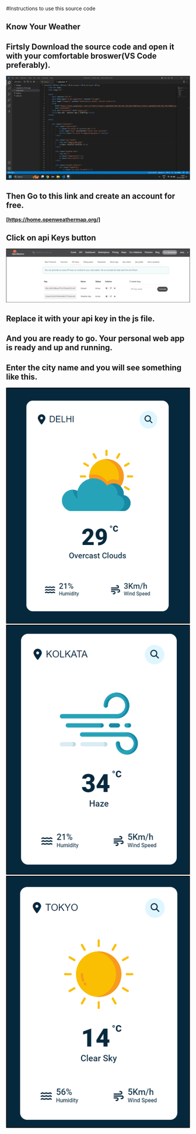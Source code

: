 #Instructions to use this source code

## Know Your Weather

## Firtsly Download the source code and open it with your comfortable broswer(VS Code preferably).
![Code setup image](https://github.com/Sanjoy-Chattopadhay/know_your_weather/blob/main/images/code%20setup%20instruction.png)

## Then Go to this link and create an account for free.
**[https://home.openweathermap.org/]**
## Click on api Keys button 
![api creation image](https://github.com/Sanjoy-Chattopadhay/know_your_weather/blob/main/images/api%20creation%20pic.png)

## Replace it with your api key in the js file. 

## And you are ready to go. Your personal web app is ready and up and running.

## Enter the city name and you will see something like this.
![Delhi weather](https://github.com/Sanjoy-Chattopadhay/know_your_weather/blob/main/images/delhi.png)
![Kolkata weather](https://github.com/Sanjoy-Chattopadhay/know_your_weather/blob/main/images/kolkata.png)
![Tokyo weather](https://github.com/Sanjoy-Chattopadhay/know_your_weather/blob/main/images/tokyo.png)

